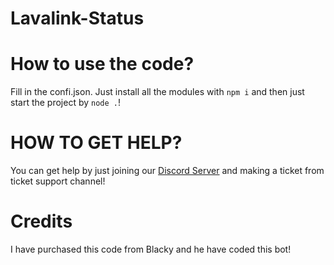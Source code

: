 # Lavalink-Status

# How to use the code?
Fill in the confi.json.
Just install all the modules with `npm i` and then just start the project by `node .`!


# HOW TO GET HELP?
You can get help by just joining our [Discord Server](https://discord.cyberneticsdev.tk) and making a ticket from ticket support channel!

# Credits
I have purchased this code from Blacky and he have coded this bot!

